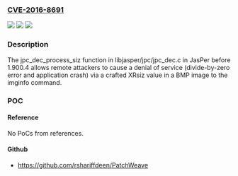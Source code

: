 ### [CVE-2016-8691](https://cve.mitre.org/cgi-bin/cvename.cgi?name=CVE-2016-8691)
![](https://img.shields.io/static/v1?label=Product&message=n%2Fa&color=blue)
![](https://img.shields.io/static/v1?label=Version&message=n%2Fa&color=blue)
![](https://img.shields.io/static/v1?label=Vulnerability&message=n%2Fa&color=brighgreen)

### Description

The jpc_dec_process_siz function in libjasper/jpc/jpc_dec.c in JasPer before 1.900.4 allows remote attackers to cause a denial of service (divide-by-zero error and application crash) via a crafted XRsiz value in a BMP image to the imginfo command.

### POC

#### Reference
No PoCs from references.

#### Github
- https://github.com/rshariffdeen/PatchWeave

